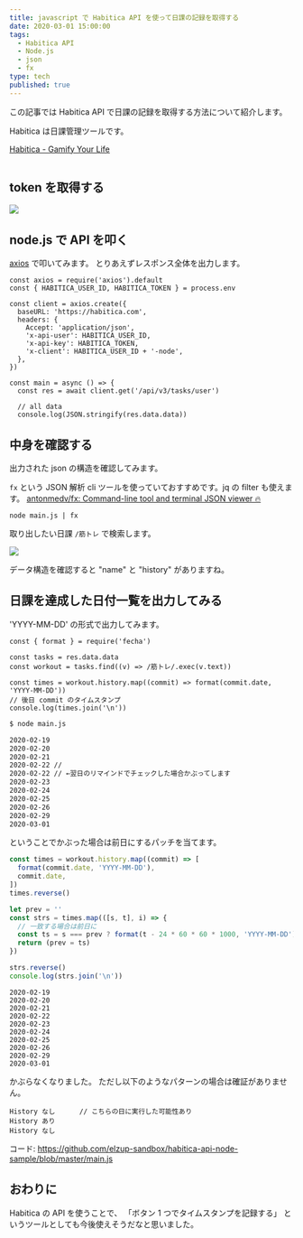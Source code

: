 ```yaml
---
title: javascript で Habitica API を使って日課の記録を取得する
date: 2020-03-01 15:00:00
tags:
  - Habitica API
  - Node.js
  - json
  - fx
type: tech
published: true
---
```


この記事では Habitica API で日課の記録を取得する方法について紹介します。

Habitica は日課管理ツールです。

[Habitica \- Gamify Your Life](https://habitica.com/)

```toc

```

## token を取得する

![](https://elzup-image-storage.s3.amazonaws.com/blog/Habitica_-_Gamify_Your_Life.png)

## node.js で API を叩く

[axios](https://github.com/axios/axios) で叩いてみます。
とりあえずレスポンス全体を出力します。

```js:title="main.js"
const axios = require('axios').default
const { HABITICA_USER_ID, HABITICA_TOKEN } = process.env

const client = axios.create({
  baseURL: 'https://habitica.com',
  headers: {
    Accept: 'application/json',
    'x-api-user': HABITICA_USER_ID,
    'x-api-key': HABITICA_TOKEN,
    'x-client': HABITICA_USER_ID + '-node',
  },
})

const main = async () => {
  const res = await client.get('/api/v3/tasks/user')

  // all data
  console.log(JSON.stringify(res.data.data))
```

## 中身を確認する

出力された json の構造を確認してみます。

`fx` という JSON 解析 cli ツールを使っていておすすめです。jq の filter も使えます。
[antonmedv/fx: Command\-line tool and terminal JSON viewer 🔥](https://github.com/antonmedv/fx)

```
node main.js | fx
```

取り出したい日課 `/筋トレ` で検索します。

![](https://elzup-image-storage.s3.amazonaws.com/blog/fx.png)

データ構造を確認すると "name" と "history" がありますね。

## 日課を達成した日付一覧を出力してみる

'YYYY-MM-DD' の形式で出力してみます。

```js:title="main.js"
const { format } = require('fecha')

const tasks = res.data.data
const workout = tasks.find((v) => /筋トレ/.exec(v.text))

const times = workout.history.map((commit) => format(commit.date, 'YYYY-MM-DD'))
// 後日 commit のタイムスタンプ
console.log(times.join('\n'))
```

```sh
$ node main.js

2020-02-19
2020-02-20
2020-02-21
2020-02-22 //
2020-02-22 // ←翌日のリマインドでチェックした場合かぶってします
2020-02-23
2020-02-24
2020-02-25
2020-02-26
2020-02-29
2020-03-01
```

ということでかぶった場合は前日にするパッチを当てます。

```js
const times = workout.history.map((commit) => [
  format(commit.date, 'YYYY-MM-DD'),
  commit.date,
])
times.reverse()

let prev = ''
const strs = times.map(([s, t], i) => {
  // 一致する場合は前日に
  const ts = s === prev ? format(t - 24 * 60 * 60 * 1000, 'YYYY-MM-DD') : s
  return (prev = ts)
})

strs.reverse()
console.log(strs.join('\n'))
```

```
2020-02-19
2020-02-20
2020-02-21
2020-02-22
2020-02-23
2020-02-24
2020-02-25
2020-02-26
2020-02-29
2020-03-01
```

かぶらなくなりました。
ただし以下のようなパターンの場合は確証がありません。

```
History なし      // こちらの日に実行した可能性あり
History あり
History なし
```

コード: https://github.com/elzup-sandbox/habitica-api-node-sample/blob/master/main.js

## おわりに

Habitica の API を使うことで、 「ボタン 1 つでタイムスタンプを記録する」 というツールとしても今後使えそうだなと思いました。
